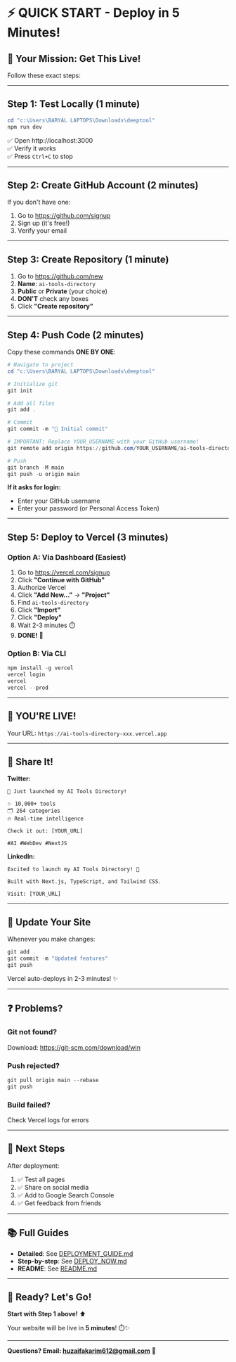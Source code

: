 # ⚡ QUICK START - Deploy in 5 Minutes!

## 🎯 **Your Mission: Get This Live!**

Follow these exact steps:

---

## **Step 1: Test Locally** (1 minute)

```powershell
cd "c:\Users\BARYAL LAPTOPS\Downloads\deeptool"
npm run dev
```

✅ Open http://localhost:3000  
✅ Verify it works  
✅ Press `Ctrl+C` to stop  

---

## **Step 2: Create GitHub Account** (2 minutes)

If you don't have one:
1. Go to https://github.com/signup
2. Sign up (it's free!)
3. Verify your email

---

## **Step 3: Create Repository** (1 minute)

1. Go to https://github.com/new
2. **Name**: `ai-tools-directory`
3. **Public** or **Private** (your choice)
4. **DON'T** check any boxes
5. Click **"Create repository"**

---

## **Step 4: Push Code** (2 minutes)

Copy these commands **ONE BY ONE**:

```powershell
# Navigate to project
cd "c:\Users\BARYAL LAPTOPS\Downloads\deeptool"

# Initialize git
git init

# Add all files
git add .

# Commit
git commit -m "🚀 Initial commit"

# IMPORTANT: Replace YOUR_USERNAME with your GitHub username!
git remote add origin https://github.com/YOUR_USERNAME/ai-tools-directory.git

# Push
git branch -M main
git push -u origin main
```

**If it asks for login:**
- Enter your GitHub username
- Enter your password (or Personal Access Token)

---

## **Step 5: Deploy to Vercel** (3 minutes)

### **Option A: Via Dashboard (Easiest)**

1. Go to https://vercel.com/signup
2. Click **"Continue with GitHub"**
3. Authorize Vercel
4. Click **"Add New..."** → **"Project"**
5. Find `ai-tools-directory`
6. Click **"Import"**
7. Click **"Deploy"**
8. Wait 2-3 minutes ⏱️
9. **DONE!** 🎉

### **Option B: Via CLI**

```powershell
npm install -g vercel
vercel login
vercel
vercel --prod
```

---

## **🎊 YOU'RE LIVE!**

Your URL: `https://ai-tools-directory-xxx.vercel.app`

---

## **📱 Share It!**

**Twitter:**
```
🚀 Just launched my AI Tools Directory!

✨ 10,000+ tools
🗂️ 264 categories
🔥 Real-time intelligence

Check it out: [YOUR_URL]

#AI #WebDev #NextJS
```

**LinkedIn:**
```
Excited to launch my AI Tools Directory! 🚀

Built with Next.js, TypeScript, and Tailwind CSS.

Visit: [YOUR_URL]
```

---

## **🔄 Update Your Site**

Whenever you make changes:

```powershell
git add .
git commit -m "Updated features"
git push
```

Vercel auto-deploys in 2-3 minutes! ✨

---

## **❓ Problems?**

### **Git not found?**
Download: https://git-scm.com/download/win

### **Push rejected?**
```powershell
git pull origin main --rebase
git push
```

### **Build failed?**
Check Vercel logs for errors

---

## **🎯 Next Steps**

After deployment:
1. ✅ Test all pages
2. ✅ Share on social media
3. ✅ Add to Google Search Console
4. ✅ Get feedback from friends

---

## **📚 Full Guides**

- **Detailed**: See [DEPLOYMENT_GUIDE.md](DEPLOYMENT_GUIDE.md)
- **Step-by-step**: See [DEPLOY_NOW.md](DEPLOY_NOW.md)
- **README**: See [README.md](README.md)

---

## **🚀 Ready? Let's Go!**

**Start with Step 1 above!** ⬆️

Your website will be live in **5 minutes**! ⏱️✨

---

**Questions? Email: huzaifakarim612@gmail.com** 📧
